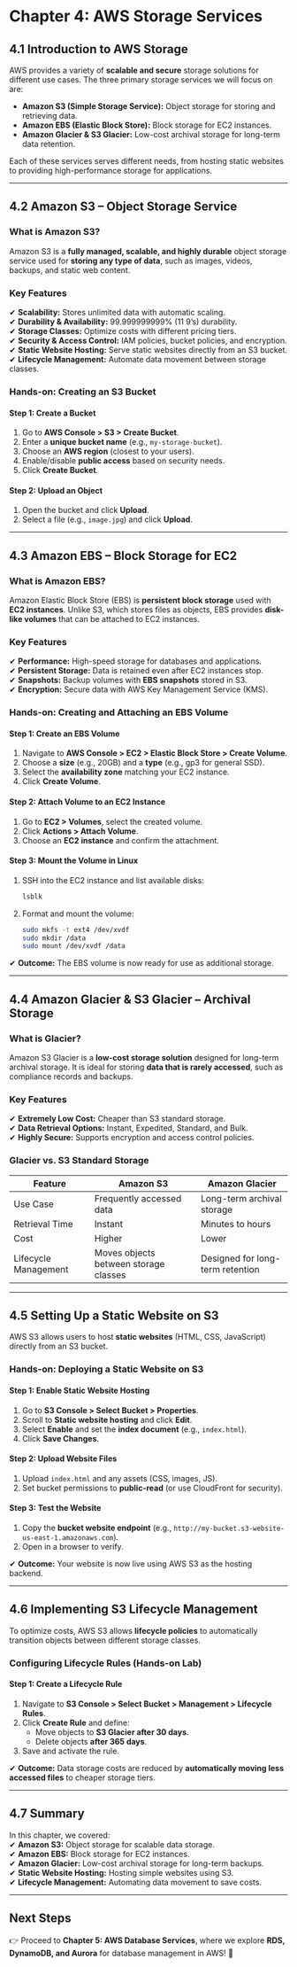 # **Chapter 4: AWS Storage Services**  

## **4.1 Introduction to AWS Storage**  
AWS provides a variety of **scalable and secure** storage solutions for different use cases. The three primary storage services we will focus on are:  
- **Amazon S3 (Simple Storage Service):** Object storage for storing and retrieving data.  
- **Amazon EBS (Elastic Block Store):** Block storage for EC2 instances.  
- **Amazon Glacier & S3 Glacier:** Low-cost archival storage for long-term data retention.  

Each of these services serves different needs, from hosting static websites to providing high-performance storage for applications.  

---

## **4.2 Amazon S3 – Object Storage Service**  
### **What is Amazon S3?**  
Amazon S3 is a **fully managed, scalable, and highly durable** object storage service used for **storing any type of data**, such as images, videos, backups, and static web content.

### **Key Features**  
✔ **Scalability:** Stores unlimited data with automatic scaling.  
✔ **Durability & Availability:** 99.999999999% (11 9’s) durability.  
✔ **Storage Classes:** Optimize costs with different pricing tiers.  
✔ **Security & Access Control:** IAM policies, bucket policies, and encryption.  
✔ **Static Website Hosting:** Serve static websites directly from an S3 bucket.  
✔ **Lifecycle Management:** Automate data movement between storage classes.  

### **Hands-on: Creating an S3 Bucket**  
#### **Step 1: Create a Bucket**  
1. Go to **AWS Console > S3 > Create Bucket**.  
2. Enter a **unique bucket name** (e.g., `my-storage-bucket`).  
3. Choose an **AWS region** (closest to your users).  
4. Enable/disable **public access** based on security needs.  
5. Click **Create Bucket**.  

#### **Step 2: Upload an Object**  
1. Open the bucket and click **Upload**.  
2. Select a file (e.g., `image.jpg`) and click **Upload**.  

---

## **4.3 Amazon EBS – Block Storage for EC2**  
### **What is Amazon EBS?**  
Amazon Elastic Block Store (EBS) is **persistent block storage** used with **EC2 instances**. Unlike S3, which stores files as objects, EBS provides **disk-like volumes** that can be attached to EC2 instances.

### **Key Features**  
✔ **Performance:** High-speed storage for databases and applications.  
✔ **Persistent Storage:** Data is retained even after EC2 instances stop.  
✔ **Snapshots:** Backup volumes with **EBS snapshots** stored in S3.  
✔ **Encryption:** Secure data with AWS Key Management Service (KMS).  

### **Hands-on: Creating and Attaching an EBS Volume**  
#### **Step 1: Create an EBS Volume**  
1. Navigate to **AWS Console > EC2 > Elastic Block Store > Create Volume**.  
2. Choose a **size** (e.g., 20GB) and a **type** (e.g., gp3 for general SSD).  
3. Select the **availability zone** matching your EC2 instance.  
4. Click **Create Volume**.  

#### **Step 2: Attach Volume to an EC2 Instance**  
1. Go to **EC2 > Volumes**, select the created volume.  
2. Click **Actions > Attach Volume**.  
3. Choose an **EC2 instance** and confirm the attachment.  

#### **Step 3: Mount the Volume in Linux**  
1. SSH into the EC2 instance and list available disks:  
   ```sh
   lsblk
   ```  
2. Format and mount the volume:  
   ```sh
   sudo mkfs -t ext4 /dev/xvdf  
   sudo mkdir /data  
   sudo mount /dev/xvdf /data  
   ```  

✔ **Outcome:** The EBS volume is now ready for use as additional storage.

---

## **4.4 Amazon Glacier & S3 Glacier – Archival Storage**  
### **What is Glacier?**  
Amazon S3 Glacier is a **low-cost storage solution** designed for long-term archival storage. It is ideal for storing **data that is rarely accessed**, such as compliance records and backups.

### **Key Features**  
✔ **Extremely Low Cost:** Cheaper than S3 standard storage.  
✔ **Data Retrieval Options:** Instant, Expedited, Standard, and Bulk.  
✔ **Highly Secure:** Supports encryption and access control policies.  

### **Glacier vs. S3 Standard Storage**  
| Feature | Amazon S3 | Amazon Glacier |  
|---------|------------|----------------|  
| Use Case | Frequently accessed data | Long-term archival storage |  
| Retrieval Time | Instant | Minutes to hours |  
| Cost | Higher | Lower |  
| Lifecycle Management | Moves objects between storage classes | Designed for long-term retention |  

---

## **4.5 Setting Up a Static Website on S3**  
AWS S3 allows users to host **static websites** (HTML, CSS, JavaScript) directly from an S3 bucket.

### **Hands-on: Deploying a Static Website on S3**  
#### **Step 1: Enable Static Website Hosting**  
1. Go to **S3 Console > Select Bucket > Properties**.  
2. Scroll to **Static website hosting** and click **Edit**.  
3. Select **Enable** and set the **index document** (e.g., `index.html`).  
4. Click **Save Changes**.  

#### **Step 2: Upload Website Files**  
1. Upload `index.html` and any assets (CSS, images, JS).  
2. Set bucket permissions to **public-read** (or use CloudFront for security).  

#### **Step 3: Test the Website**  
1. Copy the **bucket website endpoint** (e.g., `http://my-bucket.s3-website-us-east-1.amazonaws.com`).  
2. Open in a browser to verify.  

✔ **Outcome:** Your website is now live using AWS S3 as the hosting backend.

---

## **4.6 Implementing S3 Lifecycle Management**  
To optimize costs, AWS S3 allows **lifecycle policies** to automatically transition objects between different storage classes.

### **Configuring Lifecycle Rules (Hands-on Lab)**  
#### **Step 1: Create a Lifecycle Rule**  
1. Navigate to **S3 Console > Select Bucket > Management > Lifecycle Rules**.  
2. Click **Create Rule** and define:  
   - Move objects to **S3 Glacier after 30 days**.  
   - Delete objects **after 365 days**.  
3. Save and activate the rule.  

✔ **Outcome:** Data storage costs are reduced by **automatically moving less accessed files** to cheaper storage tiers.

---

## **4.7 Summary**  
In this chapter, we covered:  
✔ **Amazon S3:** Object storage for scalable data storage.  
✔ **Amazon EBS:** Block storage for EC2 instances.  
✔ **Amazon Glacier:** Low-cost archival storage for long-term backups.  
✔ **Static Website Hosting:** Hosting simple websites using S3.  
✔ **Lifecycle Management:** Automating data movement to save costs.  

---

## **Next Steps**  
👉 Proceed to **Chapter 5: AWS Database Services**, where we explore **RDS, DynamoDB, and Aurora** for database management in AWS! 🚀
